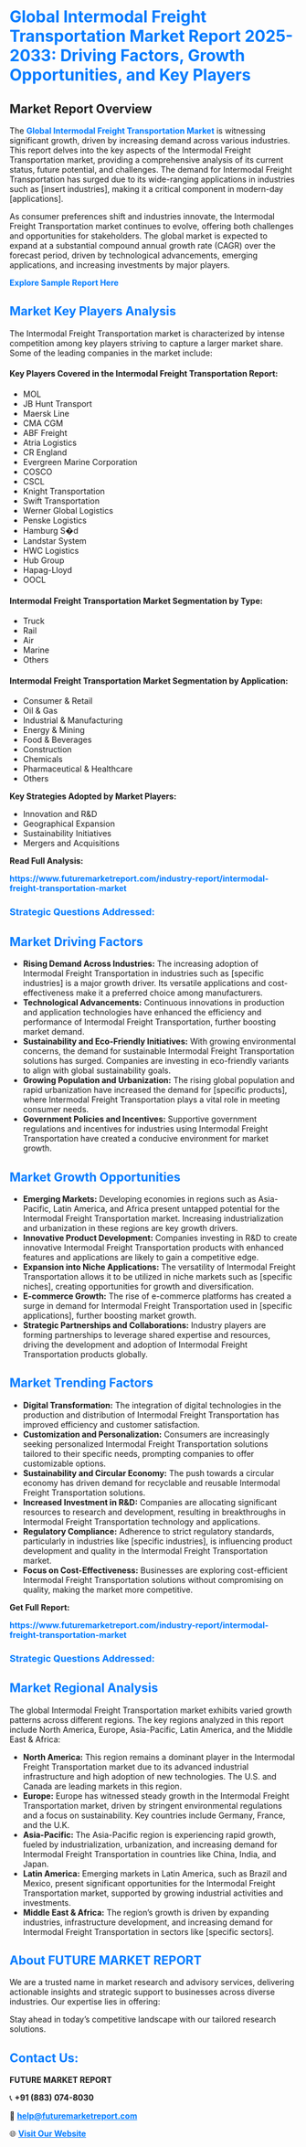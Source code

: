 <h1 style="color: #007BFF;">Global Intermodal Freight Transportation Market Report 2025-2033: Driving Factors, Growth Opportunities, and Key Players</h1>

<section id="overview">
<h2>Market Report Overview</h2>
<p>The <a href="https://www.futuremarketreport.com/industry-report/intermodal-freight-transportation-market" style="color: #007BFF; text-decoration: none;"><strong>Global Intermodal Freight Transportation Market</strong></a> is witnessing significant growth, driven by increasing demand across various industries. This report delves into the key aspects of the Intermodal Freight Transportation market, providing a comprehensive analysis of its current status, future potential, and challenges. The demand for Intermodal Freight Transportation has surged due to its wide-ranging applications in industries such as [insert industries], making it a critical component in modern-day [applications].</p>
<p>As consumer preferences shift and industries innovate, the Intermodal Freight Transportation market continues to evolve, offering both challenges and opportunities for stakeholders. The global market is expected to expand at a substantial compound annual growth rate (CAGR) over the forecast period, driven by technological advancements, emerging applications, and increasing investments by major players.</p>
</section>

<section id="overview">
<p><a href="https://www.futuremarketreport.com/request-sample/reportId=104244" style="color: #007BFF; text-decoration: none;"><strong>Explore Sample Report Here</strong></a></p>
</section>

<section id="key-players">
<h2 style="color: #007BFF;">Market Key Players Analysis</h2>
<p>The Intermodal Freight Transportation market is characterized by intense competition among key players striving to capture a larger market share. Some of the leading companies in the market include:</p>
<h4>Key Players Covered in the Intermodal Freight Transportation Report:</h4>
<ul><li>MOL</li><li>JB Hunt Transport</li><li>Maersk Line</li><li>CMA CGM</li><li>ABF Freight</li><li>Atria Logistics</li><li>CR England</li><li>Evergreen Marine Corporation</li><li>COSCO</li><li>CSCL</li><li>Knight Transportation</li><li>Swift Transportation</li><li>Werner Global Logistics</li><li>Penske Logistics</li><li>Hamburg S�d</li><li>Landstar System</li><li>HWC Logistics</li><li>Hub Group</li><li>Hapag-Lloyd</li><li>OOCL</li></ul>
<h4>Intermodal Freight Transportation Market Segmentation by Type:</h4>
<ul><li>Truck</li><li>Rail</li><li>Air</li><li>Marine</li><li>Others</li></ul>

<h4>Intermodal Freight Transportation Market Segmentation by Application:</h4>
<ul><li>Consumer &amp; Retail</li><li>Oil &amp; Gas</li><li>Industrial &amp; Manufacturing</li><li>Energy &amp; Mining</li><li>Food &amp; Beverages</li><li>Construction</li><li>Chemicals</li><li>Pharmaceutical &amp; Healthcare</li><li>Others</li></ul>
<p><strong>Key Strategies Adopted by Market Players:</strong></p>
<ul>
<li>Innovation and R&D</li>
<li>Geographical Expansion</li>
<li>Sustainability Initiatives</li>
<li>Mergers and Acquisitions</li>
</ul>
</section>

<section>
<p><strong>Read Full Analysis: </strong></p><a href="https://www.futuremarketreport.com/industry-report/intermodal-freight-transportation-market" style="color: #007BFF; text-decoration: none;"><strong>https://www.futuremarketreport.com/industry-report/intermodal-freight-transportation-market</strong></a>
<h3 style="color: #007BFF;">Strategic Questions Addressed:</h3>
</section>

<section id="driving-factors">
<h2 style="color: #007BFF;">Market Driving Factors</h2>
<ul>
<li><strong>Rising Demand Across Industries:</strong> The increasing adoption of Intermodal Freight Transportation in industries such as [specific industries] is a major growth driver. Its versatile applications and cost-effectiveness make it a preferred choice among manufacturers.</li>
<li><strong>Technological Advancements:</strong> Continuous innovations in production and application technologies have enhanced the efficiency and performance of Intermodal Freight Transportation, further boosting market demand.</li>
<li><strong>Sustainability and Eco-Friendly Initiatives:</strong> With growing environmental concerns, the demand for sustainable Intermodal Freight Transportation solutions has surged. Companies are investing in eco-friendly variants to align with global sustainability goals.</li>
<li><strong>Growing Population and Urbanization:</strong> The rising global population and rapid urbanization have increased the demand for [specific products], where Intermodal Freight Transportation plays a vital role in meeting consumer needs.</li>
<li><strong>Government Policies and Incentives:</strong> Supportive government regulations and incentives for industries using Intermodal Freight Transportation have created a conducive environment for market growth.</li>
</ul>
</section>

<section id="growth-opportunities">
<h2 style="color: #007BFF;">Market Growth Opportunities</h2>
<ul>
<li><strong>Emerging Markets:</strong> Developing economies in regions such as Asia-Pacific, Latin America, and Africa present untapped potential for the Intermodal Freight Transportation market. Increasing industrialization and urbanization in these regions are key growth drivers.</li>
<li><strong>Innovative Product Development:</strong> Companies investing in R&D to create innovative Intermodal Freight Transportation products with enhanced features and applications are likely to gain a competitive edge.</li>
<li><strong>Expansion into Niche Applications:</strong> The versatility of Intermodal Freight Transportation allows it to be utilized in niche markets such as [specific niches], creating opportunities for growth and diversification.</li>
<li><strong>E-commerce Growth:</strong> The rise of e-commerce platforms has created a surge in demand for Intermodal Freight Transportation used in [specific applications], further boosting market growth.</li>
<li><strong>Strategic Partnerships and Collaborations:</strong> Industry players are forming partnerships to leverage shared expertise and resources, driving the development and adoption of Intermodal Freight Transportation products globally.</li>
</ul>
</section>

<section id="trending-factors">
<h2 style="color: #007BFF;">Market Trending Factors</h2>
<ul>
<li><strong>Digital Transformation:</strong> The integration of digital technologies in the production and distribution of Intermodal Freight Transportation has improved efficiency and customer satisfaction.</li>
<li><strong>Customization and Personalization:</strong> Consumers are increasingly seeking personalized Intermodal Freight Transportation solutions tailored to their specific needs, prompting companies to offer customizable options.</li>
<li><strong>Sustainability and Circular Economy:</strong> The push towards a circular economy has driven demand for recyclable and reusable Intermodal Freight Transportation solutions.</li>
<li><strong>Increased Investment in R&D:</strong> Companies are allocating significant resources to research and development, resulting in breakthroughs in Intermodal Freight Transportation technology and applications.</li>
<li><strong>Regulatory Compliance:</strong> Adherence to strict regulatory standards, particularly in industries like [specific industries], is influencing product development and quality in the Intermodal Freight Transportation market.</li>
<li><strong>Focus on Cost-Effectiveness:</strong> Businesses are exploring cost-efficient Intermodal Freight Transportation solutions without compromising on quality, making the market more competitive.</li>
</ul>
</section>

<section>
<p><strong>Get Full Report: </strong></p><a href="https://www.futuremarketreport.com/industry-report/intermodal-freight-transportation-market" style="color: #007BFF; text-decoration: none;"><strong>https://www.futuremarketreport.com/industry-report/intermodal-freight-transportation-market</strong></a>
<h3 style="color: #007BFF;">Strategic Questions Addressed:</h3>
</section>


<section id="regional-analysis">
<h2 style="color: #007BFF;">Market Regional Analysis</h2>
<p>The global Intermodal Freight Transportation market exhibits varied growth patterns across different regions. The key regions analyzed in this report include North America, Europe, Asia-Pacific, Latin America, and the Middle East & Africa:</p>
<ul>
<li><strong>North America:</strong> This region remains a dominant player in the Intermodal Freight Transportation market due to its advanced industrial infrastructure and high adoption of new technologies. The U.S. and Canada are leading markets in this region.</li>
<li><strong>Europe:</strong> Europe has witnessed steady growth in the Intermodal Freight Transportation market, driven by stringent environmental regulations and a focus on sustainability. Key countries include Germany, France, and the U.K.</li>
<li><strong>Asia-Pacific:</strong> The Asia-Pacific region is experiencing rapid growth, fueled by industrialization, urbanization, and increasing demand for Intermodal Freight Transportation in countries like China, India, and Japan.</li>
<li><strong>Latin America:</strong> Emerging markets in Latin America, such as Brazil and Mexico, present significant opportunities for the Intermodal Freight Transportation market, supported by growing industrial activities and investments.</li>
<li><strong>Middle East & Africa:</strong> The region’s growth is driven by expanding industries, infrastructure development, and increasing demand for Intermodal Freight Transportation in sectors like [specific sectors].</li>
</ul>
</section>

<footer>
<h2 style="color: #007BFF;">About FUTURE MARKET REPORT</h2>
<p>We are a trusted name in market research and advisory services, delivering actionable insights and strategic support to businesses across diverse industries. Our expertise lies in offering:</p>

<p>Stay ahead in today’s competitive landscape with our tailored research solutions.</p>

<h2 style="color: #007BFF;">Contact Us:</h2>
<p><strong>FUTURE MARKET REPORT</strong></p>
<p>📞 <strong>+91 (883) 074-8030</strong></p>
<p>📧 <strong><a href="mailto:help@futuremarketreport.com" style="color: #007BFF;">help@futuremarketreport.com</a></strong></p>
<p>🌐 <strong><a href="https://www.futuremarketreport.com/" style="color: #007BFF;">Visit Our Website</a></strong></p>
</footer>